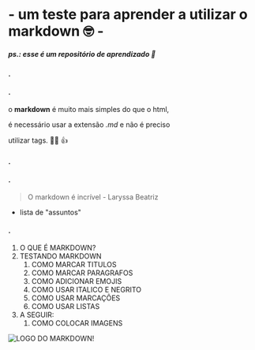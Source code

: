 # - um teste para aprender a utilizar o markdown 🤓 -
##### ps.: esse é um repositório de aprendizado 📖
#### .
#### .
o **markdown** é muito mais simples do que o html, 

é necessário usar a extensão *.md* e não é preciso

utilizar tags. 🙆‍♀️ 👍
#### .
#### .

> O markdown é incrível - Laryssa Beatriz

+ lista de "assuntos"
#### .


1. O QUE É MARKDOWN?
2. TESTANDO MARKDOWN
    1. COMO MARCAR TITULOS
    2. COMO MARCAR PARAGRAFOS
    3. COMO ADICIONAR EMOJIS
    4. COMO USAR ITALICO E NEGRITO
    5. COMO USAR MARCAÇÕES
    6. COMO USAR LISTAS
3. A SEGUIR:
    1. COMO COLOCAR IMAGENS

![LOGO DO MARKDOWN!](https://i.imgur.com/vIvB8GV.png)

